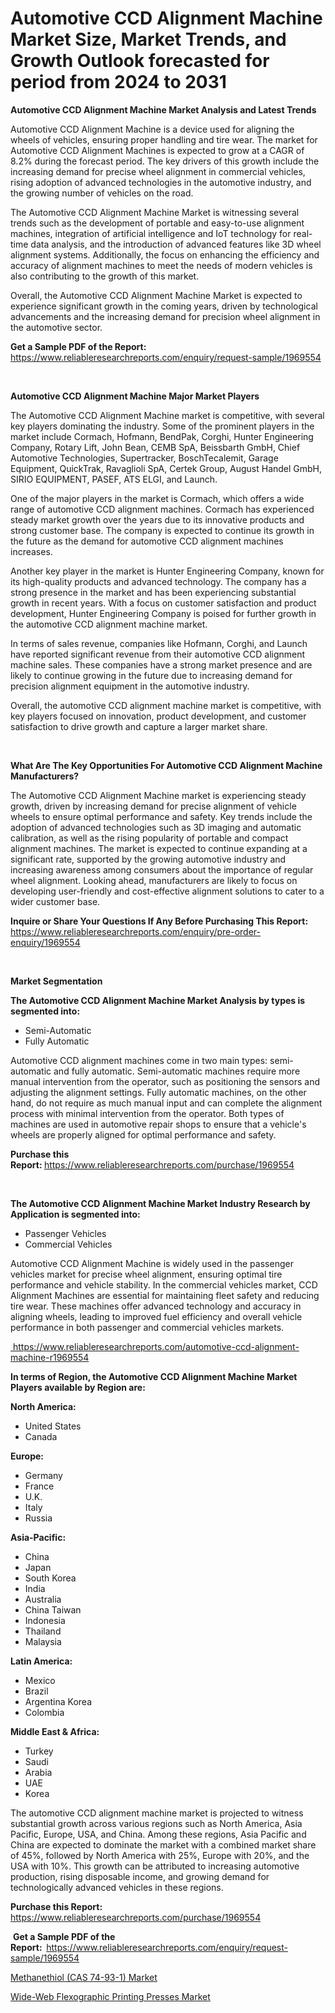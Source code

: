<p><h1>Automotive CCD Alignment Machine Market Size, Market Trends, and Growth Outlook forecasted for period from 2024 to 2031</h1></p><p><strong>Automotive CCD Alignment Machine Market Analysis and Latest Trends</strong></p>
<p><p>Automotive CCD Alignment Machine is a device used for aligning the wheels of vehicles, ensuring proper handling and tire wear. The market for Automotive CCD Alignment Machines is expected to grow at a CAGR of 8.2% during the forecast period. The key drivers of this growth include the increasing demand for precise wheel alignment in commercial vehicles, rising adoption of advanced technologies in the automotive industry, and the growing number of vehicles on the road.</p><p>The Automotive CCD Alignment Machine Market is witnessing several trends such as the development of portable and easy-to-use alignment machines, integration of artificial intelligence and IoT technology for real-time data analysis, and the introduction of advanced features like 3D wheel alignment systems. Additionally, the focus on enhancing the efficiency and accuracy of alignment machines to meet the needs of modern vehicles is also contributing to the growth of this market.</p><p>Overall, the Automotive CCD Alignment Machine Market is expected to experience significant growth in the coming years, driven by technological advancements and the increasing demand for precision wheel alignment in the automotive sector.</p></p>
<p><strong>Get a Sample PDF of the Report:&nbsp;</strong> <a href="https://www.reliableresearchreports.com/enquiry/request-sample/1969554">https://www.reliableresearchreports.com/enquiry/request-sample/1969554</a></p>
<p>&nbsp;</p>
<p><strong>Automotive CCD Alignment Machine Major Market Players</strong></p>
<p><p>The Automotive CCD Alignment Machine market is competitive, with several key players dominating the industry. Some of the prominent players in the market include Cormach, Hofmann, BendPak, Corghi, Hunter Engineering Company, Rotary Lift, John Bean, CEMB SpA, Beissbarth GmbH, Chief Automotive Technologies, Supertracker, BoschTecalemit, Garage Equipment, QuickTrak, Ravaglioli SpA, Certek Group, August Handel GmbH, SIRIO EQUIPMENT, PASEF, ATS ELGI, and Launch.</p><p>One of the major players in the market is Cormach, which offers a wide range of automotive CCD alignment machines. Cormach has experienced steady market growth over the years due to its innovative products and strong customer base. The company is expected to continue its growth in the future as the demand for automotive CCD alignment machines increases.</p><p>Another key player in the market is Hunter Engineering Company, known for its high-quality products and advanced technology. The company has a strong presence in the market and has been experiencing substantial growth in recent years. With a focus on customer satisfaction and product development, Hunter Engineering Company is poised for further growth in the automotive CCD alignment machine market.</p><p>In terms of sales revenue, companies like Hofmann, Corghi, and Launch have reported significant revenue from their automotive CCD alignment machine sales. These companies have a strong market presence and are likely to continue growing in the future due to increasing demand for precision alignment equipment in the automotive industry.</p><p>Overall, the automotive CCD alignment machine market is competitive, with key players focused on innovation, product development, and customer satisfaction to drive growth and capture a larger market share.</p></p>
<p>&nbsp;</p>
<p><strong>What Are The Key Opportunities For Automotive CCD Alignment Machine Manufacturers?</strong></p>
<p><p>The Automotive CCD Alignment Machine market is experiencing steady growth, driven by increasing demand for precise alignment of vehicle wheels to ensure optimal performance and safety. Key trends include the adoption of advanced technologies such as 3D imaging and automatic calibration, as well as the rising popularity of portable and compact alignment machines. The market is expected to continue expanding at a significant rate, supported by the growing automotive industry and increasing awareness among consumers about the importance of regular wheel alignment. Looking ahead, manufacturers are likely to focus on developing user-friendly and cost-effective alignment solutions to cater to a wider customer base.</p></p>
<p><strong>Inquire or Share Your Questions If Any Before Purchasing This Report:</strong> <a href="https://www.reliableresearchreports.com/enquiry/pre-order-enquiry/1969554">https://www.reliableresearchreports.com/enquiry/pre-order-enquiry/1969554</a></p>
<p>&nbsp;</p>
<p><strong>Market Segmentation</strong></p>
<p><strong>The Automotive CCD Alignment Machine Market Analysis by types is segmented into:</strong></p>
<p><ul><li>Semi-Automatic</li><li>Fully Automatic</li></ul></p>
<p><p>Automotive CCD alignment machines come in two main types: semi-automatic and fully automatic. Semi-automatic machines require more manual intervention from the operator, such as positioning the sensors and adjusting the alignment settings. Fully automatic machines, on the other hand, do not require as much manual input and can complete the alignment process with minimal intervention from the operator. Both types of machines are used in automotive repair shops to ensure that a vehicle's wheels are properly aligned for optimal performance and safety.</p></p>
<p><strong>Purchase this Report:&nbsp;</strong><a href="https://www.reliableresearchreports.com/purchase/1969554">https://www.reliableresearchreports.com/purchase/1969554</a></p>
<p>&nbsp;</p>
<p><strong>The Automotive CCD Alignment Machine Market Industry Research by Application is segmented into:</strong></p>
<p><ul><li>Passenger Vehicles</li><li>Commercial Vehicles</li></ul></p>
<p><p>Automotive CCD Alignment Machine is widely used in the passenger vehicles market for precise wheel alignment, ensuring optimal tire performance and vehicle stability. In the commercial vehicles market, CCD Alignment Machines are essential for maintaining fleet safety and reducing tire wear. These machines offer advanced technology and accuracy in aligning wheels, leading to improved fuel efficiency and overall vehicle performance in both passenger and commercial vehicles markets.</p></p>
<p><a href="https://www.reliableresearchreports.com/automotive-ccd-alignment-machine-r1969554">&nbsp;https://www.reliableresearchreports.com/automotive-ccd-alignment-machine-r1969554</a></p>
<p><strong>In terms of Region, the Automotive CCD Alignment Machine Market Players available by Region are:</strong></p>
<p>
    <p> <strong> North America: </strong>
        <ul>
            <li>United States</li>
            <li>Canada</li>
        </ul>
        </p> 
    <p> <strong> Europe: </strong>
        <ul>
            <li>Germany</li>
            <li>France</li>
            <li>U.K.</li>
            <li>Italy</li>
            <li>Russia</li>
        </ul>
        </p> 
    <p> <strong> Asia-Pacific: </strong>
        <ul>
            <li>China</li>
            <li>Japan</li>
            <li>South Korea</li>
            <li>India</li>
            <li>Australia</li>
            <li>China Taiwan</li>
            <li>Indonesia</li>
            <li>Thailand</li>
            <li>Malaysia</li>
        </ul>
        </p> 
    <p> <strong> Latin America: </strong>
        <ul>
            <li>Mexico</li>
            <li>Brazil</li>
            <li>Argentina Korea</li>
            <li>Colombia</li>
        </ul>
        </p> 
    <p> <strong> Middle East & Africa: </strong>
        <ul>
            <li>Turkey</li>
            <li>Saudi</li>
            <li>Arabia</li>
            <li>UAE</li>
            <li>Korea</li>
        </ul>
    </p>
    </p>
<p><p>The automotive CCD alignment machine market is projected to witness substantial growth across various regions such as North America, Asia Pacific, Europe, USA, and China. Among these regions, Asia Pacific and China are expected to dominate the market with a combined market share of 45%, followed by North America with 25%, Europe with 20%, and the USA with 10%. This growth can be attributed to increasing automotive production, rising disposable income, and growing demand for technologically advanced vehicles in these regions.</p></p>
<p><strong>Purchase this Report: </strong><a href="https://www.reliableresearchreports.com/purchase/1969554">https://www.reliableresearchreports.com/purchase/1969554</a></p>
<p>&nbsp;<strong>Get a Sample PDF of the Report:&nbsp;&nbsp;</strong><a href="https://www.reliableresearchreports.com/enquiry/request-sample/1969554">https://www.reliableresearchreports.com/enquiry/request-sample/1969554</a></p>
<p><strong></strong></p>
<p><p><a href="https://issuu.com/reportprime-2/docs/methanethiol-cas-74-93-1-market-size-2030.pptx">Methanethiol (CAS 74-93-1) Market</a></p><p><a href="https://github.com/sofayahoo2023/Market-Research-Report-List-4/blob/main/wide-web-flexographic-printing-presses-market.md">Wide-Web Flexographic Printing Presses Market</a></p></p>